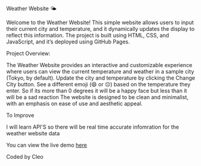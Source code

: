 Weather Website 🌤️

Welcome to the Weather Website! This simple website allows users to input their current city and temperature, and it dynamically updates the display to reflect this information. The project is built using HTML, CSS, and JavaScript, and it’s deployed using GitHub Pages.

Project Overview:

The Weather Website provides an interactive and customizable experience where users can view the current temperature and weather in a sample city (Tokyo, by default).
Update the city and temperature by clicking the Change City button.
See a different emoji (😄 or ☹️) based on the temperature they enter. So if its more than 0 degrees it will be a happy face but less than it will be a sad reaction
The website is designed to be clean and minimalist, with an emphasis on ease of use and aesthetic appeal.

To Improve

I will learn API'S so there will be real time accurate infomration for the weather website data 

You can view the live demo [here](https://cleo469.github.io/Weather-Website/)

Coded by Cleo 
